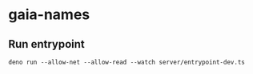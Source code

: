 # gaia-names

## Run entrypoint
```
deno run --allow-net --allow-read --watch server/entrypoint-dev.ts
```